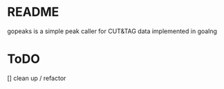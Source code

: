 # README

gopeaks is a simple peak caller for CUT&TAG data implemented in goalng

# ToDO

[] clean up / refactor
